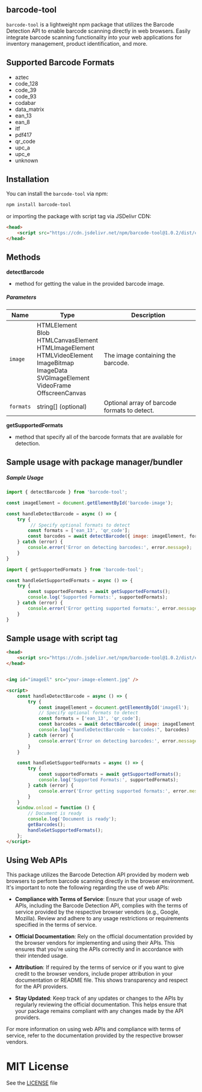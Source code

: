 ## barcode-tool

`barcode-tool` is a lightweight npm package that utilizes the Barcode Detection API to enable barcode scanning directly in web browsers. Easily integrate barcode scanning functionality into your web applications for inventory management, product identification, and more.

## Supported Barcode Formats

- aztec
- code_128
- code_39
- code_93
- codabar
- data_matrix
- ean_13
- ean_8
- itf
- pdf417
- qr_code
- upc_a
- upc_e
- unknown


## Installation

You can install the `barcode-tool` via npm:

```bash
npm install barcode-tool
```

or importing the package with script tag via JSDelivr CDN:
```html
<head>
    <script src="https://cdn.jsdelivr.net/npm/barcode-tool@1.0.2/dist/cjs/index.js"></script>
</head>
```

## Methods 
<strong>detectBarcode </strong> 
- method for getting the value in the provided barcode image.

##### Parameters
Name | Type | Description
-------|-------------------|----
`image` | HTMLElement <br>Blob<br> HTMLCanvasElement<br> HTMLImageElement<br> HTMLVideoElement<br> ImageBitmap<br> ImageData<br> SVGImageElement <br>  VideoFrame <br> OffscreenCanvas |   The image containing the barcode.
`formats` | string[] (optional) | 	Optional array of barcode formats to detect.

<strong>getSupportedFormats </strong> 
- method that specify all of the barcode formats that are available for detection.

## Sample usage with package manager/bundler

 
##### Sample Usage
```javascript
import { detectBarcode } from 'barcode-tool';

const imageElement = document.getElementById('barcode-image');

const handleDetectBarcode = async () => {
    try {
         // Specify optional formats to detect
        const formats = ['ean_13', 'qr_code'];
        const barcodes = await detectBarcode({ image: imageElement, formats });
    } catch (error) {
        console.error('Error on detecting barcodes:', error.message);
    }
}
```

```javascript
import { getSupportedFormats } from 'barcode-tool';

const handleGetSupportedFormats = async () => {
    try {
        const supportedFormats = await getSupportedFormats();
        console.log('Supported Formats:', supportedFormats);
    } catch (error) {
        console.error('Error getting supported formats:', error.message);
    }
}

```

## Sample usage with script tag
```html
<head>
    <script src="https://cdn.jsdelivr.net/npm/barcode-tool@1.0.2/dist/cjs/index.js"></script>
</head>


<img id="imageEl" src="your-image-element.jpg" />

<script>
    const handleDetectBarcode = async () => {
        try {
            const imageElement = document.getElementById('imageEl');
            // Specify optional formats to detect
            const formats = ['ean_13', 'qr_code'];
            const barcodes = await detectBarcode({ image: imageElement, formats });
            console.log("handleDetectBarcode ~ barcodes:", barcodes)
        } catch (error) {
            console.error('Error on detecting barcodes:', error.message);
        }
    }

    const handleGetSupportedFormats = async () => {
        try {
            const supportedFormats = await getSupportedFormats();
            console.log('Supported Formats:', supportedFormats);
        } catch (error) {
            console.error('Error getting supported formats:', error.message);
        }
    }
    window.onload = function () {
        // Document is ready
        console.log('Document is ready');
        getBarcodes();
        handleGetSupportedFormats();
    };
</script>
```

## Using Web APIs

This package utilizes the Barcode Detection API provided by modern web browsers to perform barcode scanning directly in the browser environment. It's important to note the following regarding the use of web APIs:

- **Compliance with Terms of Service**: Ensure that your usage of web APIs, including the Barcode Detection API, complies with the terms of service provided by the respective browser vendors (e.g., Google, Mozilla). Review and adhere to any usage restrictions or requirements specified in the terms of service.

- **Official Documentation**: Rely on the official documentation provided by the browser vendors for implementing and using their APIs. This ensures that you're using the APIs correctly and in accordance with their intended usage.

- **Attribution**: If required by the terms of service or if you want to give credit to the browser vendors, include proper attribution in your documentation or README file. This shows transparency and respect for the API providers.

- **Stay Updated**: Keep track of any updates or changes to the APIs by regularly reviewing the official documentation. This helps ensure that your package remains compliant with any changes made by the API providers.

For more information on using web APIs and compliance with terms of service, refer to the documentation provided by the respective browser vendors.

# MIT License

See the [LICENSE](https://github.com/jercatallo/barcode-tool/blob/main/LICENSE) file
